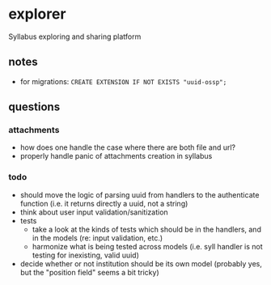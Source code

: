 # explorer

Syllabus exploring and sharing platform

## notes

- for migrations: `CREATE EXTENSION IF NOT EXISTS "uuid-ossp";`

## questions

### attachments

- how does one handle the case where there are both file and url?
- properly handle panic of attachments creation in syllabus

### todo

- should move the logic of parsing uuid from handlers to the authenticate function (i.e. it returns directly a uuid, not a string)
- think about user input validation/sanitization
- tests
    - take a look at the kinds of tests which should be in the handlers, and in the models (re: input validation, etc.)
    - harmonize what is being tested across models (i.e. syll handler is not testing for inexisting, valid uuid)
- decide whether or not institution should be its own model (probably yes, but the "position field" seems a bit tricky)
